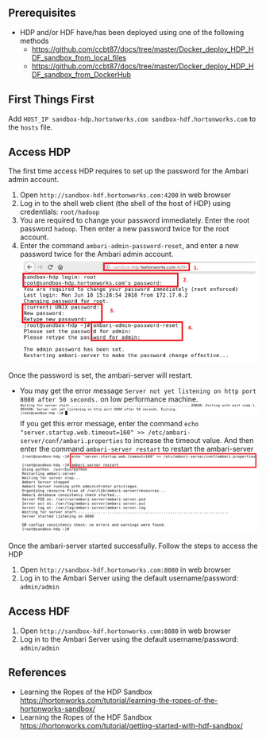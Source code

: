 
## Prerequisites
* HDP and/or HDF have/has been deployed using one of the following methods
  * https://github.com/ccbt87/docs/tree/master/Docker_deploy_HDP_HDF_sandbox_from_local_files
  * https://github.com/ccbt87/docs/tree/master/Docker_deploy_HDP_HDF_sandbox_from_DockerHub

## First Things First
Add `HOST_IP sandbox-hdp.hortonworks.com sandbox-hdf.hortonworks.com` to the `hosts` file.

## Access HDP
The first time access HDP requires to set up the password for the Ambari admin account.

1. Open `http://sandbox-hdf.hortonworks.com:4200` in web browser
2. Log in to the shell web client (the shell of the host of HDP) using credentials: `root/hadoop`
3. You are required to change your password immediately. Enter the root password `hadoop`. Then enter a new password twice for the root account.
4. Enter the command `ambari-admin-password-reset`, and enter a new password twice for the Ambari admin account.
![ADMIN-PASSWORD-RESET](images/ADMIN-PASSWORD-RESET.PNG)

Once the password is set, the ambari-server will restart.

* You may get the error message `Server not yet listening on http port 8080 after 50 seconds.` on low performance machine.
![Error](images/Error.PNG)
If you get this error message, enter the command `echo "server.startup.web.timeout=160" >> /etc/ambari-server/conf/ambari.properties` to increase the timeout value. And then enter the command `ambari-server restart` to restart the ambari-server
![Solution](images/Solution.PNG)

Once the ambari-server started successfully. Follow the steps to access the HDP
1. Open `http://sandbox-hdf.hortonworks.com:8080` in web browser
2. Log in to the Ambari Server using the default username/password: `admin/admin`

## Access HDF
1. Open `http://sandbox-hdf.hortonworks.com:8080` in web browser
2. Log in to the Ambari Server using the default username/password: `admin/admin`

## References
* Learning the Ropes of the HDP Sandbox
https://hortonworks.com/tutorial/learning-the-ropes-of-the-hortonworks-sandbox/
* Learning the Ropes of the HDF Sandbox
https://hortonworks.com/tutorial/getting-started-with-hdf-sandbox/
